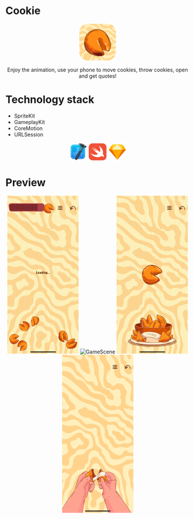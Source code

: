 # Cookie

<div align="center">
<img src="PreviewContent/icon.png" height="100" title="Icon" alt="Icon">

Enjoy the animation, use your phone to move cookies, throw cookies, open and get quotes!
</div>

# Technology stack

- SpriteKit
- GameplayKit
- CoreMotion
- URLSession

<div align="center">
<img src="https://github.com/devicons/devicon/blob/master/icons/xcode/xcode-original.svg" title="Xcode" alt="Xcode" height="50"/>
<img src="https://github.com/devicons/devicon/blob/master/icons/swift/swift-original.svg" title="Swift" alt="Swift" height="50"/>
<img src="https://github.com/devicons/devicon/blob/master/icons/sketch/sketch-original.svg" title="Sketch" alt="Sketch" height="50"/>
</div>

# Preview
<div align="center">
<img src="PreviewContent/gameLoading.gif" height="432" width="195" alt="GameScene">
<img src="PreviewContent/gameAction.gif" height="432" width="195" alt="GameScene">
<img src="PreviewContent/detail.gif" height="432" width="195" alt="DetailScene">
<img src="PreviewContent/quote.gif" height="432" width="195" alt="QuoteScene">
</div>
